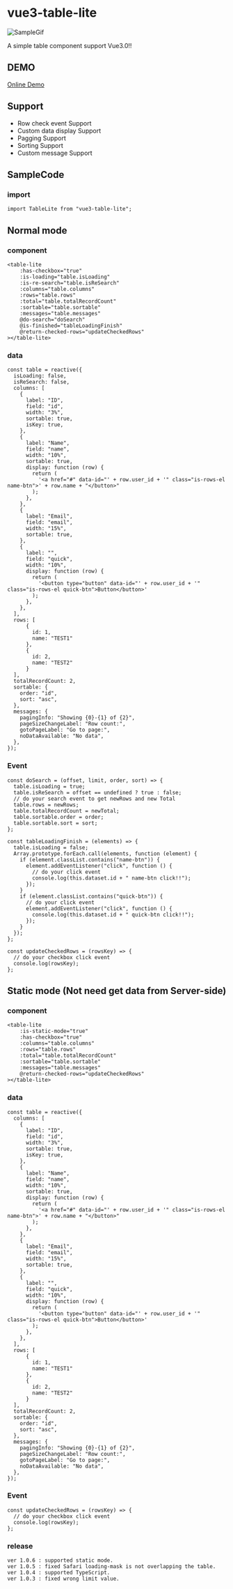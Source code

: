 # vue3-table-lite

![SampleGif](https://linmasahiro.github.io/vue3-table-lite/sample.gif)

A simple table component support Vue3.0!!

## DEMO

[Online Demo](https://linmasahiro.github.io/vue3-table-lite/dist/)

## Support

+ Row check event Support
+ Custom data display Support
+ Pagging Support
+ Sorting Support
+ Custom message Support

## SampleCode

### import
    import TableLite from "vue3-table-lite";

## Normal mode
### component
    <table-lite
        :has-checkbox="true"
        :is-loading="table.isLoading"
        :is-re-search="table.isReSearch"
        :columns="table.columns"
        :rows="table.rows"
        :total="table.totalRecordCount"
        :sortable="table.sortable"
        :messages="table.messages"
        @do-search="doSearch"
        @is-finished="tableLoadingFinish"
        @return-checked-rows="updateCheckedRows"
    ></table-lite>

### data
    const table = reactive({
      isLoading: false,
      isReSearch: false,
      columns: [
        {
          label: "ID",
          field: "id",
          width: "3%",
          sortable: true,
          isKey: true,
        },
        {
          label: "Name",
          field: "name",
          width: "10%",
          sortable: true,
          display: function (row) {
            return (
              '<a href="#" data-id="' + row.user_id + '" class="is-rows-el name-btn">' + row.name + "</button>"
            );
          },
        },
        {
          label: "Email",
          field: "email",
          width: "15%",
          sortable: true,
        },
        {
          label: "",
          field: "quick",
          width: "10%",
          display: function (row) {
            return (
              '<button type="button" data-id="' + row.user_id + '" class="is-rows-el quick-btn">Button</button>'
            );
          },
        },
      ],
      rows: [
          {
            id: 1,
            name: "TEST1"
          },
          {
            id: 2,
            name: "TEST2"
          }
      ],
      totalRecordCount: 2,
      sortable: {
        order: "id",
        sort: "asc",
      },
      messages: {
        pagingInfo: "Showing {0}-{1} of {2}",
        pageSizeChangeLabel: "Row count:",
        gotoPageLabel: "Go to page:",
        noDataAvailable: "No data",
      },
    });

### Event
    const doSearch = (offset, limit, order, sort) => {
      table.isLoading = true;
      table.isReSearch = offset == undefined ? true : false;
      // do your search event to get newRows and new Total
      table.rows = newRows;
      table.totalRecordCount = newTotal;
      table.sortable.order = order;
      table.sortable.sort = sort;
    };

    const tableLoadingFinish = (elements) => {
      table.isLoading = false;
      Array.prototype.forEach.call(elements, function (element) {
        if (element.classList.contains("name-btn")) {
          element.addEventListener("click", function () {
            // do your click event
            console.log(this.dataset.id + " name-btn click!!");
          });
        }
        if (element.classList.contains("quick-btn")) {
          // do your click event
          element.addEventListener("click", function () {
            console.log(this.dataset.id + " quick-btn click!!");
          });
        }
      });
    };

    const updateCheckedRows = (rowsKey) => {
      // do your checkbox click event
      console.log(rowsKey);
    };

## Static mode (Not need get data from Server-side)
### component
    <table-lite
        :is-static-mode="true"
        :has-checkbox="true"
        :columns="table.columns"
        :rows="table.rows"
        :total="table.totalRecordCount"
        :sortable="table.sortable"
        :messages="table.messages"
        @return-checked-rows="updateCheckedRows"
    ></table-lite>

### data
    const table = reactive({
      columns: [
        {
          label: "ID",
          field: "id",
          width: "3%",
          sortable: true,
          isKey: true,
        },
        {
          label: "Name",
          field: "name",
          width: "10%",
          sortable: true,
          display: function (row) {
            return (
              '<a href="#" data-id="' + row.user_id + '" class="is-rows-el name-btn">' + row.name + "</button>"
            );
          },
        },
        {
          label: "Email",
          field: "email",
          width: "15%",
          sortable: true,
        },
        {
          label: "",
          field: "quick",
          width: "10%",
          display: function (row) {
            return (
              '<button type="button" data-id="' + row.user_id + '" class="is-rows-el quick-btn">Button</button>'
            );
          },
        },
      ],
      rows: [
          {
            id: 1,
            name: "TEST1"
          },
          {
            id: 2,
            name: "TEST2"
          }
      ],
      totalRecordCount: 2,
      sortable: {
        order: "id",
        sort: "asc",
      },
      messages: {
        pagingInfo: "Showing {0}-{1} of {2}",
        pageSizeChangeLabel: "Row count:",
        gotoPageLabel: "Go to page:",
        noDataAvailable: "No data",
      },
    });

### Event
    const updateCheckedRows = (rowsKey) => {
      // do your checkbox click event
      console.log(rowsKey);
    };

### release
    ver 1.0.6 : supported static mode.
    ver 1.0.5 : fixed Safari loading-mask is not overlapping the table.
    ver 1.0.4 : supported TypeScript.
    ver 1.0.3 : fixed wrong limit value.